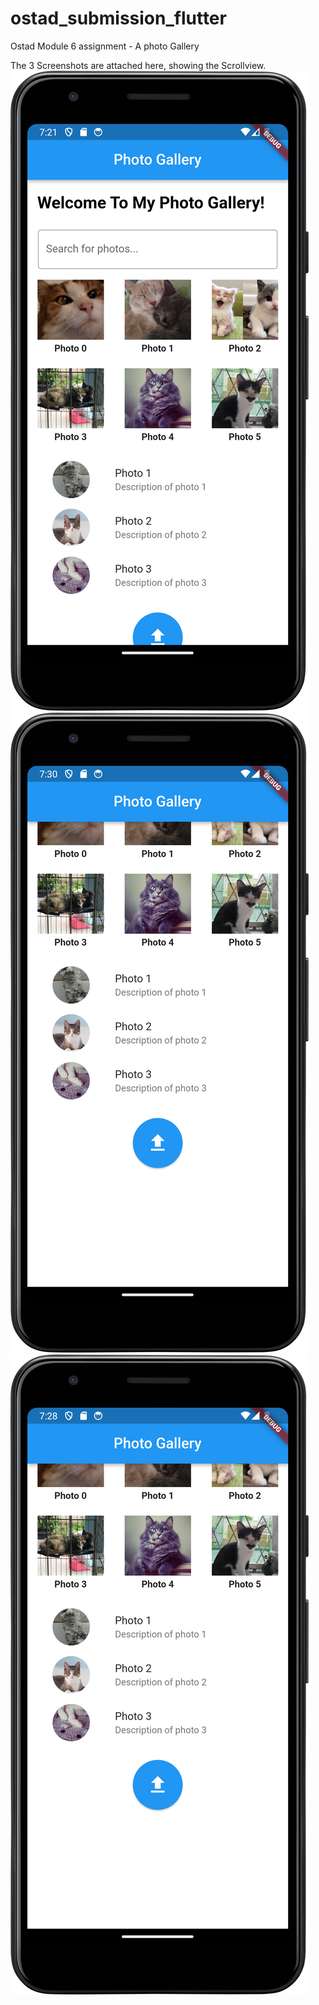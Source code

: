 # ostad_submission_flutter

Ostad Module 6 assignment - A photo Gallery

The 3 Screenshots are attached here, showing the Scrollview.
![img.png](img.png)
![img_2.png](img_2.png)
![img_1.png](img_1.png)